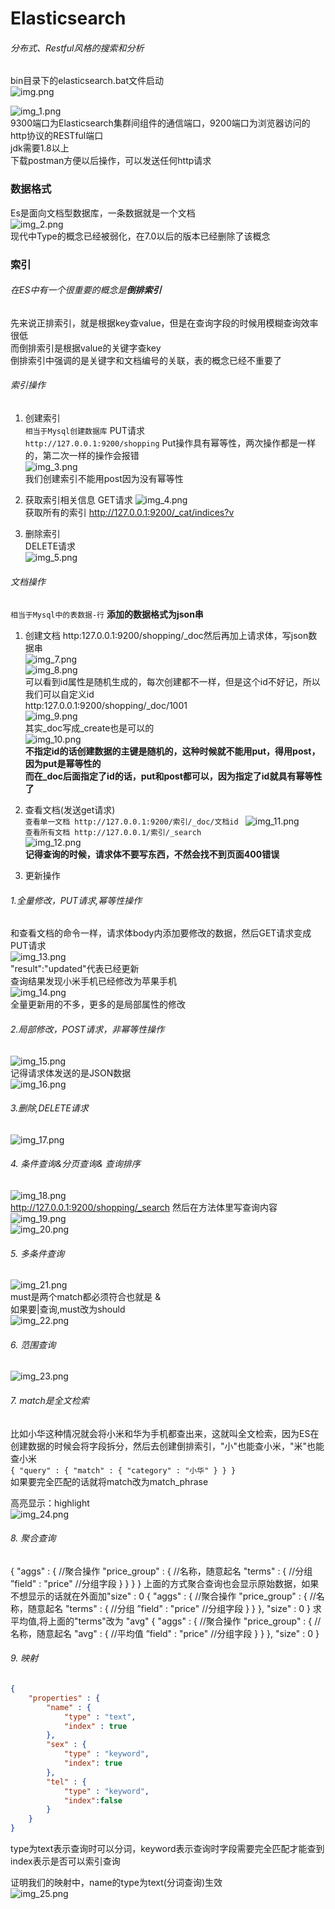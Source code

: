 # Elasticsearch
###### 分布式、Restful风格的搜索和分析  

bin目录下的elasticsearch.bat文件启动  
![img.png](img.png)     
 
![img_1.png](img_1.png)     
9300端口为Elasticsearch集群间组件的通信端口，9200端口为浏览器访问的http协议的RESTful端口  
jdk需要1.8以上    
下载postman方便以后操作，可以发送任何http请求    
### 数据格式  
Es是面向文档型数据库，一条数据就是一个文档  
![img_2.png](img_2.png)   
现代中Type的概念已经被弱化，在7.0以后的版本已经删除了该概念     
### 索引
###### 在ES中有一个很重要的概念是**倒排索引**   
先来说正排索引，就是根据key查value，但是在查询字段的时候用模糊查询效率很低    
而倒排索引是根据value的关键字查key   
倒排索引中强调的是关键字和文档编号的关联，表的概念已经不重要了  
###### 索引操作  
1. 创建索引  
``相当于Mysql创建数据库``
PUT请求  
``http://127.0.0.1:9200/shopping``
Put操作具有幂等性，两次操作都是一样的，第二次一样的操作会报错    
![img_3.png](img_3.png)    
我们创建索引不能用post因为没有幂等性   

2. 获取索引相关信息
GET请求
![img_4.png](img_4.png)  
获取所有的索引
http://127.0.0.1:9200/_cat/indices?v    
3. 删除索引  
DELETE请求   
![img_5.png](img_5.png)   

###### 文档操作  
``相当于Mysql中的表数据-行``
**添加的数据格式为json串**
1. 创建文档
http:127.0.0.1:9200/shopping/_doc然后再加上请求体，写json数据串    
![img_7.png](img_7.png)   
![img_8.png](img_8.png)  
可以看到id属性是随机生成的，每次创建都不一样，但是这个id不好记，所以我们可以自定义id  
http:127.0.0.1:9200/shopping/_doc/1001  
![img_9.png](img_9.png)  
其实_doc写成_create也是可以的  
![img_10.png](img_10.png)  
**不指定id的话创建数据的主键是随机的，这种时候就不能用put，得用post，因为put是幂等性的**  
**而在_doc后面指定了id的话，put和post都可以，因为指定了id就具有幂等性了**

2. 查看文档(发送get请求)  
``查看单一文档
http://127.0.0.1:9200/索引/_doc/文档id
``
![img_11.png](img_11.png)   
``查看所有文档
http://127.0.0.1/索引/_search ``   
![img_12.png](img_12.png)  
**记得查询的时候，请求体不要写东西，不然会找不到页面400错误**   

3. 更新操作  
###### 1.全量修改，PUT请求,幂等性操作
和查看文档的命令一样，请求体body内添加要修改的数据，然后GET请求变成PUT请求   
![img_13.png](img_13.png)    
"result":"updated"代表已经更新  
查询结果发现小米手机已经修改为苹果手机      
![img_14.png](img_14.png)   
全量更新用的不多，更多的是局部属性的修改    
###### 2.局部修改，POST请求，非幂等性操作
![img_15.png](img_15.png)  
记得请求体发送的是JSON数据  
![img_16.png](img_16.png)  

###### 3.删除,DELETE请求
![img_17.png](img_17.png)      
      
  

###### 4. 条件查询&分页查询& 查询排序   
![img_18.png](img_18.png)   
http://127.0.0.1:9200/shopping/_search  然后在方法体里写查询内容    
![img_19.png](img_19.png)    
![img_20.png](img_20.png)    



###### 5. 多条件查询  
![img_21.png](img_21.png)  
must是两个match都必须符合也就是 &  
如果要|查询,must改为should  
![img_22.png](img_22.png)  

###### 6. 范围查询  
![img_23.png](img_23.png)  

###### 7. match是全文检索  
比如小华这种情况就会将小米和华为手机都查出来，这就叫全文检索，因为ES在创建数据的时候会将字段拆分，然后去创建倒排索引，"小"也能查小米，"米"也能查小米      
``
{
"query" : {
        "match" : {
        "category" : "小华"
        }
    }
}    
``  
如果要完全匹配的话就将match改为match_phrase    

高亮显示：highlight       
![img_24.png](img_24.png)    

###### 8. 聚合查询  
{
"aggs" : {  //聚合操作 
    "price_group" : { //名称，随意起名
        "terms" : { //分组
             ”field" : "price"  //分组字段
            }
        }
    }
}
上面的方式聚合查询也会显示原始数据，如果不想显示的话就在外面加"size" : 0
{
"aggs" : {  //聚合操作
    "price_group" : { //名称，随意起名
        "terms" : { //分组
             ”field" : "price"  //分组字段
            }
        }
    },
"size" : 0
}
求平均值,将上面的"terms"改为 "avg"
{
"aggs" : {  //聚合操作
    "price_group" : { //名称，随意起名
        "avg" : { //平均值
            ”field" : "price"  //分组字段
            }
        }
    },
"size" : 0
}

###### 9.  映射  
```json
{
    "properties" : {
        "name" : {
            "type" : "text",
            "index" : true 
        },
        "sex" : {
            "type" : "keyword",
            "index": true
        },
        "tel" : {
            "type" : "keyword",
            "index":false
        }
    }
}
```
type为text表示查询时可以分词，keyword表示查询时字段需要完全匹配才能查到                           
index表示是否可以索引查询    

证明我们的映射中，name的type为text(分词查询)生效    
![img_25.png](img_25.png)   








